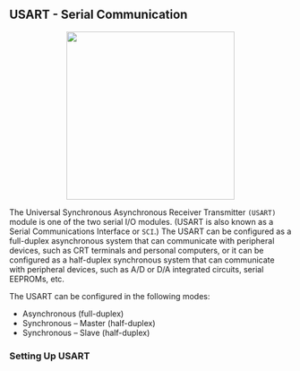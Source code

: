 ## USART - Serial Communication

<p align="center">
<img src="https://cdn-learn.adafruit.com/assets/assets/000/059/130/medium800/makecode_Serial_vs_parallel_transmission.jpg?1534292335" width="300"/>
</p>

The Universal Synchronous Asynchronous Receiver Transmitter `(USART)` module is one of the two serial I/O modules. (USART is also known as a Serial Communications Interface or `SCI`.) The USART can be configured as a full-duplex asynchronous system that can communicate with peripheral devices, such as CRT terminals and personal computers, or it can be configured as a half-duplex synchronous system that can communicate with peripheral devices, such as A/D or D/A integrated circuits, serial EEPROMs, etc.

The USART can be configured in the following modes:
- Asynchronous (full-duplex)
- Synchronous – Master (half-duplex)
- Synchronous – Slave (half-duplex)

### Setting Up USART
